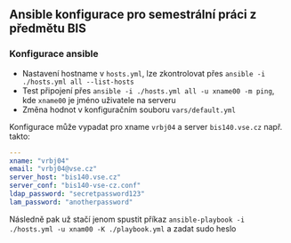 ## Ansible konfigurace pro semestrální práci z předmětu BIS

### Konfigurace ansible

- Nastavení hostname v `hosts.yml`, lze zkontrolovat přes `ansible -i ./hosts.yml all --list-hosts`
- Test připojení přes `ansible -i ./hosts.yml all -u xname00 -m ping`, kde `xname00` je jméno uživatele na serveru
- Změna hodnot v konfiguračním souboru `vars/default.yml`

Konfigurace může vypadat pro xname `vrbj04` a server `bis140.vse.cz` např. takto:

```yml
---
xname: "vrbj04"
email: "vrbj04@vse.cz"
server_host: "bis140.vse.cz"
server_conf: "bis140-vse-cz.conf"
ldap_password: "secretpassword123"
lam_password: "anotherpassword"
```

Následně pak už stačí jenom spustit příkaz `ansible-playbook -i ./hosts.yml -u xnam00 -K ./playbook.yml` a zadat sudo heslo